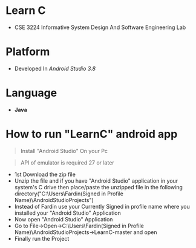# Learn C
* CSE 3224 Informative System Design And Software Engineering Lab

# Platform
* Developed In *Android Studio 3.8*

# Language
 * **Java**

# How to run "LearnC" android app

> Install "Android Studio" On your Pc 

> API of emulator is required 27 or later

*  1st Download the zip file 
* Unzip the file and if you have "Android Studio" application in your system's C drive then place/paste the unzipped file in the following directory("C:\Users\Fardin(Signed in Profile Name)\AndroidStudioProjects")  
* Instead of Fardin use your Currently Signed in profile name where you installed your "Android Studio" Application
* Now open "Android Studio" Application
* Go to File->Open->C:\Users\Fardin(Signed in Profile Name)\AndroidStudioProjects->LearnC-master and open
* Finally run the Project

